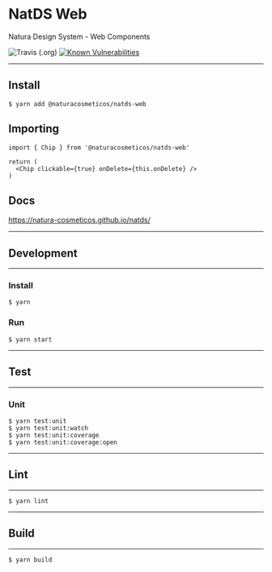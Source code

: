 # NatDS Web
Natura Design System - Web Components

![Travis (.org)](https://img.shields.io/travis/natura-cosmeticos/natds.svg)
[![Known Vulnerabilities](https://snyk.io/test/github/natura-cosmeticos/natds/badge.svg?targetFile=package.json)](https://snyk.io/test/github/natura-cosmeticos/natds?targetFile=package.json)

---

## Install

```
$ yarn add @naturacosmeticos/natds-web
```

## Importing

```
import { Chip } from '@naturacosmeticos/natds-web'

return (
  <Chip clickable={true} onDelete={this.onDelete} />
)
```

## Docs

https://natura-cosmeticos.github.io/natds/


---

## Development

---

### Install
```
$ yarn
```

### Run
```
$ yarn start
```
---

## Test

---

### Unit

```
$ yarn test:unit
$ yarn test:unit:watch
$ yarn test:unit:coverage
$ yarn test:unit:coverage:open
```

---
## Lint
---

```
$ yarn lint
```

---
## Build
---

```
$ yarn build
```
